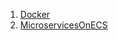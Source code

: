 1. [Docker](https://github.com/Bodiok007/DevOps/blob/develop/Docker/ReadmeDocker.md)
2. [MicroservicesOnECS](https://github.com/Bodiok007/DevOps/blob/develop/MicroservicesOnECS/ReadmeMicroservicesOnECS.md)
